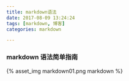 ```yaml
---
title: markdown语法
date: 2017-08-09 13:24:24
tags: [markdown, 博客]
categories: markdown

---
```


### markdown 语法简单指南

<!-- more -->

{% asset_img markdown01.png markdown %}
